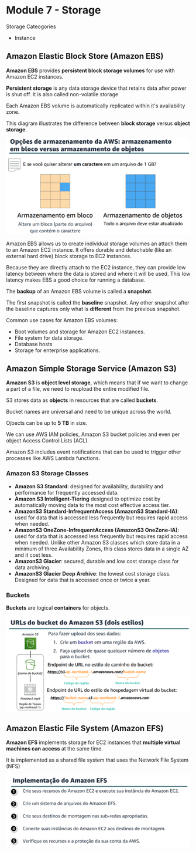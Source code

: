 # Module 7 - Storage 

Storage Cateogories
- Instance 
## Amazon Elastic Block Store (Amazon EBS)
**Amazon EBS** provides **persistent block storage volumes** for use with Amazon EC2 instances.

**Persistent storage** is any data storage device that retains data after power is shut off. It is also called non-volatile storage

Each Amazon EBS volume is automatically replicated within it's availability zone.

This diagram illustrates the difference between **block storage** versus **object storage**.

![Block Storage vs Object Storage](images/block-storage-vs-object-storage.png)

Amazon EBS allows us to create individual storage volumes an attach them to an Amazon EC2 instance.
It offers durable and detachable (like an external hard drive) block storage to EC2 instances.

Because they are directly attach to the EC2 instance, they can provide low latency between where the data is stored and where it will be used.
This low latency makes EBS a good choice for running a database.

The **backup** of an Amazon EBS volume is called a **snapshot**.

The first snapshot is called the **baseline** snapshot.
Any other snapshot after the baseline captures only what is **different** from the previous snapshot.

Common use cases for Amazon EBS volumes:
- Boot volumes and storage for Amazon EC2 instances.
- File system for data storage.
- Database hosts
- Storage for enterprise applications.

## Amazon Simple Storage Service (Amazon S3)
**Amazon S3** is **object level storage**, which means that if we want to change a part of a file, we need to reupload the entire modified file.

S3 stores data as **objects** in resources that are called **buckets**.

Bucket names are universal and need to be unique across the world.

Ojbects can be up to **5 TB** in size.

We can use AWS IAM policies, Amazon S3 bucket policies and even per object Access Control Lists (ACL).

Amazon S3 includes event notifications that can be used to trigger other processes like AWS Lambda functions.

### Amazon S3 Storage Classes 
- **Amazon S3 Standard**: designed for availability, durability and performance for frequently accessed data.
- **Amazon S3 Intelligent-Tiering** designed to optimize cost by automatically moving data to the most cost effective access tier.
- **AmazonS3 Standard-InfrequentAccess (AmazonS3 Standard-IA)**: used for data that is accessed less frequently but requires rapid access when needed.
- **AmazonS3 OneZone-InfrequentAccess (AmazonS3 OneZone-IA)**: used for data that is accessed less frequently but requires rapid access when needed. Unlike other Amazon S3 classes which store data in a minimum of three Availability Zones, this class stores data in a single AZ and it cost less.
- **AmazonS3 Glacier**: secured, durable and low cost storage class for data archiving.
- **AmazonS3 Glacier Deep Archive**: the lowest cost storage class. Designed for data that is accessed once or twice a year.

### Buckets
**Buckets** are logical **containers** for objects. 

![Amazon S3 Bucket URL](images/bucket-url.png)

## Amazon Elastic File System (Amazon EFS)
**Amazon EFS** implements storage for EC2 instances that **multiple virtual machines can access** at the same time.

It is implemented as a shared file system that uses the Network File System (NFS)

![Amazon EFS Implementation](images/efs-implementation.png)
